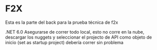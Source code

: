 # F2X

Esta es la parte del back para la prueba técnica de f2x

.NET 6.0
Asegurarse de correr todo local, esto no corre en la nube, descargar los nuggets y seleccionar el projecto de API como objeto de inicio (set as startup project) debería correr sin problema

